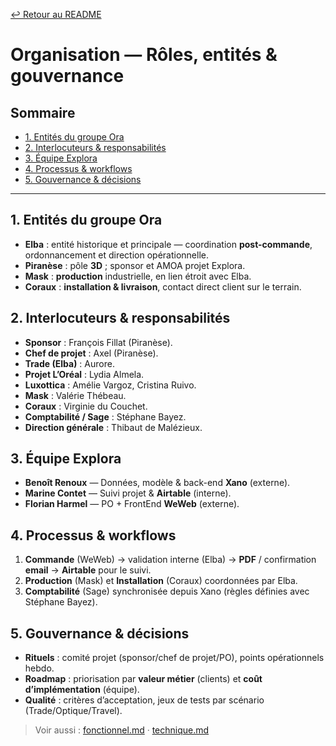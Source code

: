 [↩️ Retour au README](README.md)

# Organisation — Rôles, entités & gouvernance

## Sommaire
- [1. Entités du groupe Ora](#1-entités-du-groupe-ora)
- [2. Interlocuteurs & responsabilités](#2-interlocuteurs--responsabilités)
- [3. Équipe Explora](#3-équipe-explora)
- [4. Processus & workflows](#4-processus--workflows)
- [5. Gouvernance & décisions](#5-gouvernance--décisions)

---

## 1. Entités du groupe Ora
- **Elba** : entité historique et principale — coordination **post-commande**, ordonnancement et direction opérationnelle.
- **Piranèse** : pôle **3D** ; sponsor et AMOA projet Explora.
- **Mask** : **production** industrielle, en lien étroit avec Elba.
- **Coraux** : **installation & livraison**, contact direct client sur le terrain.

## 2. Interlocuteurs & responsabilités
- **Sponsor** : François Fillat (Piranèse).
- **Chef de projet** : Axel (Piranèse).
- **Trade (Elba)** : Aurore.
- **Projet L’Oréal** : Lydia Almela.
- **Luxottica** : Amélie Vargoz, Cristina Ruivo.
- **Mask** : Valérie Thébeau.
- **Coraux** : Virginie du Couchet.
- **Comptabilité / Sage** : Stéphane Bayez.
- **Direction générale** : Thibaut de Malézieux.

## 3. Équipe Explora
- **Benoît Renoux** — Données, modèle & back-end **Xano** (externe).
- **Marine Contet** — Suivi projet & **Airtable** (interne).
- **Florian Harmel** — PO + FrontEnd **WeWeb** (externe).

## 4. Processus & workflows
1. **Commande** (WeWeb) → validation interne (Elba) → **PDF** / confirmation **email** → **Airtable** pour le suivi.
2. **Production** (Mask) et **Installation** (Coraux) coordonnées par Elba.
3. **Comptabilité** (Sage) synchronisée depuis Xano (règles définies avec Stéphane Bayez).

## 5. Gouvernance & décisions
- **Rituels** : comité projet (sponsor/chef de projet/PO), points opérationnels hebdo.
- **Roadmap** : priorisation par **valeur métier** (clients) et **coût d’implémentation** (équipe).
- **Qualité** : critères d’acceptation, jeux de tests par scénario (Trade/Optique/Travel).

> Voir aussi : [fonctionnel.md](fonctionnel.md) · [technique.md](technique.md)

